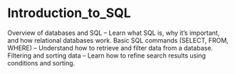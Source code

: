 # Introduction_to_SQL
Overview of databases and SQL – Learn what SQL is, why it’s important, and how relational databases work. Basic SQL commands (SELECT, FROM, WHERE) – Understand how to retrieve and filter data from a database. Filtering and sorting data – Learn how to refine search results using conditions and sorting.
